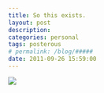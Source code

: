 ```yaml
---
title: So this exists. 
layout: post
description:  
categories: personal
tags: posterous
# permalink: /blog/#####
date: 2011-09-26 15:59:00
---
```


![](/img/blog/2011/09/32262850-image.jpg)